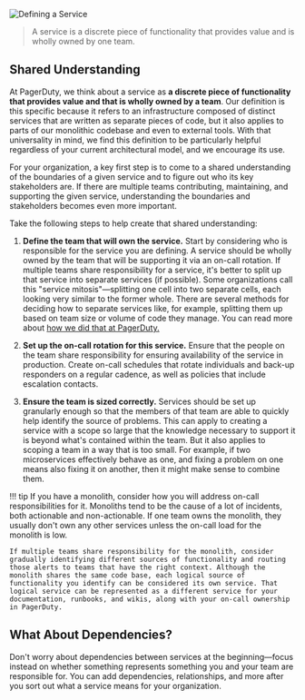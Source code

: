 ![Defining a Service](/assets/images/headers/FSO-Defining.png)

> A service is a discrete piece of functionality that provides value and is wholly owned by one team.

## Shared Understanding
At PagerDuty, we think about a service as **a discrete piece of functionality that provides value and that is wholly owned by a team**. Our definition is this specific because it refers to an infrastructure composed of distinct services that are written as separate pieces of code, but it also applies to parts of our monolithic codebase and even to external tools. With that universality in mind, we find this definition to be particularly helpful regardless of your current architectural model, and we encourage its use.

For your organization, a key first step is to come to a shared understanding of the boundaries of a given service and to figure out who its key stakeholders are. If there are multiple teams contributing, maintaining, and supporting the given service, understanding the boundaries and stakeholders becomes even more important.

Take the following steps to help create that shared understanding:

1. **Define the team that will own the service.** Start by considering who is responsible for the service you are defining. A service should be wholly owned by the team that will be supporting it via an on-call rotation. If multiple teams share responsibility for a service, it's better to split up that service into separate services (if possible). Some organizations call this "service mitosis"—splitting one cell into two separate cells, each looking very similar to the former whole. There are several methods for deciding how to separate services like, for example, splitting them up based on team size or volume of code they manage. You can read more about [how we did that at PagerDuty.](https://www.pagerduty.com/blog/well-formed-delivery-teams/)

1. **Set up the on-call rotation for this service.** Ensure that the people on the team share responsibility for ensuring availability of the service in production. Create on-call schedules that rotate individuals and back-up responders on a regular cadence, as well as policies that include escalation contacts.

1. **Ensure the team is sized correctly.** Services should be set up granularly enough so that the members of that team are able to quickly help identify the source of problems. This can apply to creating a service with a scope so large that the knowledge necessary to support it is beyond what's contained within the team. But it also applies to scoping a team in a way that is too small. For example, if two microservices effectively behave as one, and fixing a problem on one means also fixing it on another, then it might make sense to combine them.

!!! tip
    If you have a monolith, consider how you will address on-call responsibilities for it. Monoliths tend to be the cause of a lot of incidents, both actionable and non-actionable. If one team owns the monolith, they usually don't own any other services unless the on-call load for the monolith is low.

    If multiple teams share responsibility for the monolith, consider gradually identifying different sources of functionality and routing those alerts to teams that have the right context. Although the monolith shares the same code base, each logical source of functionality you identify can be considered its own service. That logical service can be represented as a different service for your documentation, runbooks, and wikis, along with your on-call ownership in PagerDuty.


## What About Dependencies?
Don't worry about dependencies between services at the beginning—focus instead on whether something represents something you and your team are responsible for. You can add dependencies, relationships, and more after you sort out what a service means for your organization.
